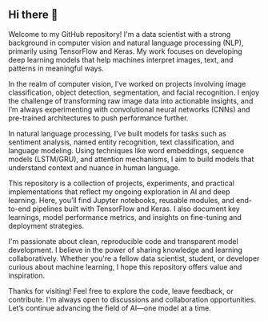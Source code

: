## Hi there 👋

Welcome to my GitHub repository! I'm a data scientist with a strong background in computer vision and natural language processing (NLP), primarily using TensorFlow and Keras. My work focuses on developing deep learning models that help machines interpret images, text, and patterns in meaningful ways.

In the realm of computer vision, I’ve worked on projects involving image classification, object detection, segmentation, and facial recognition. I enjoy the challenge of transforming raw image data into actionable insights, and I’m always experimenting with convolutional neural networks (CNNs) and pre-trained architectures to push performance further.

In natural language processing, I’ve built models for tasks such as sentiment analysis, named entity recognition, text classification, and language modeling. Using techniques like word embeddings, sequence models (LSTM/GRU), and attention mechanisms, I aim to build models that understand context and nuance in human language.

This repository is a collection of projects, experiments, and practical implementations that reflect my ongoing exploration in AI and deep learning. Here, you’ll find Jupyter notebooks, reusable modules, and end-to-end pipelines built with TensorFlow and Keras. I also document key learnings, model performance metrics, and insights on fine-tuning and deployment strategies.

I'm passionate about clean, reproducible code and transparent model development. I believe in the power of sharing knowledge and learning collaboratively. Whether you're a fellow data scientist, student, or developer curious about machine learning, I hope this repository offers value and inspiration.

Thanks for visiting! Feel free to explore the code, leave feedback, or contribute. I'm always open to discussions and collaboration opportunities. Let’s continue advancing the field of AI—one model at a time.
